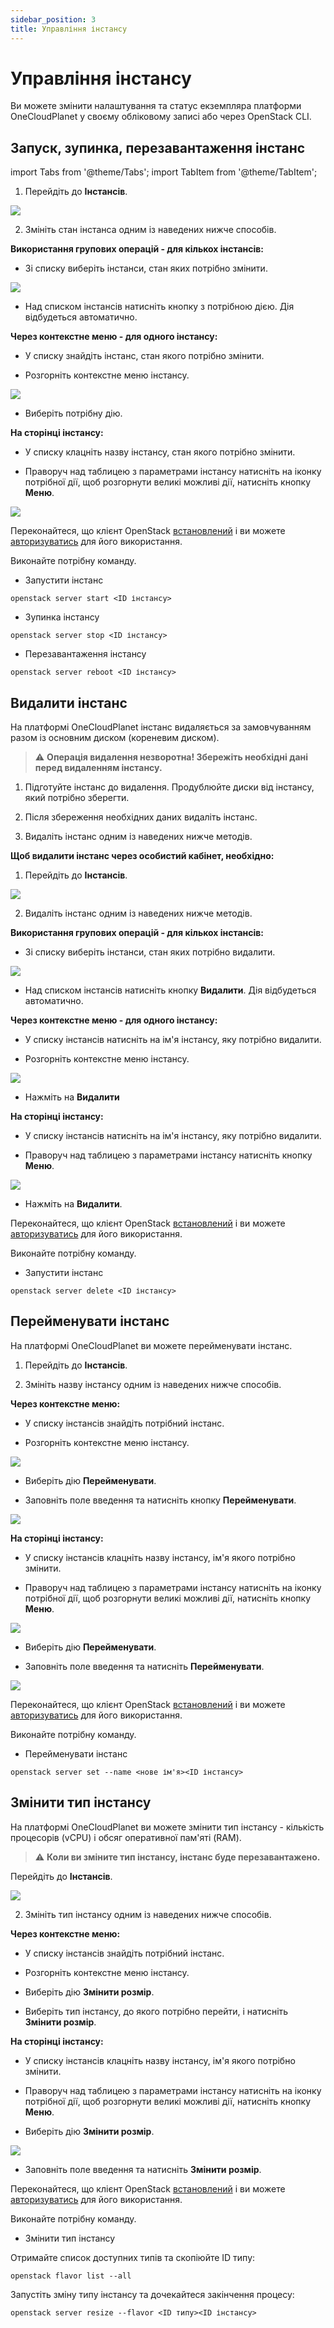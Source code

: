 ```yaml
---
sidebar_position: 3
title: Управління інстансу
---
```


# Управління інстансу

Ви можете змінити налаштування та статус екземпляра платформи OneCloudPlanet у своєму обліковому записі або через OpenStack CLI.

## Запуск, зупинка, перезавантаження інстанс

import Tabs from '@theme/Tabs';
import TabItem from '@theme/TabItem';

<Tabs>
  <TabItem value="personal-area" label="Особистий кабінет" default>

1. Перейдіть до **Інстансів**.

![](../img/ic-instance-1-ua.svg)

2. Змініть стан інстанса одним із наведених нижче способів.

**Використання групових операцій - для кількох інстансів:**

- Зі списку виберіть інстанси, стан яких потрібно змінити.

![](./img/i-m1-ua.svg)

- Над списком інстансів натисніть кнопку з потрібною дією. Дія відбудеться автоматично.

**Через контекстне меню - для одного інстансу:**

- У списку знайдіть інстанс, стан якого потрібно змінити.

- Розгорніть контекстне меню інстансу.

![](./img/i-inst-1-ua.svg)

- Виберіть потрібну дію.

**На сторінці інстансу:**

- У списку клацніть назву інстансу, стан якого потрібно змінити.

- Праворуч над таблицею з параметрами інстансу натисніть на іконку потрібної дії, щоб розгорнути великі можливі дії, натисніть кнопку **Меню**.

![](./img/i-inst-3-ua.svg)  

  </TabItem>

  <TabItem value="openstack" label="Openstack CLI">
    
Переконайтеся, що клієнт OpenStack [встановлений](#) і ви можете [авторизуватись](#) для його використання.

Виконайте потрібну команду.

- Запустити інстанс
```
openstack server start <ID інстансу>
```

- Зупинка інстансу
```
openstack server stop <ID інстансу>
```

- Перезавантаження інстансу
```
openstack server reboot <ID інстансу>
```

  </TabItem>
</Tabs>

## Видалити інстанс

<Tabs>
  <TabItem value="personal-area" label="Особистий кабінет" default>

На платформі OneCloudPlanet інстанс видаляється за замовчуванням разом із основним диском (кореневим диском).

> :warning: **Операція видалення незворотна! Збережіть необхідні дані перед видаленням інстансу.**

1. Підготуйте інстанс до видалення. Продублюйте диски від інстансу, який потрібно зберегти.

2. Після збереження необхідних даних видаліть інстанс.

3. Видаліть інстанс одним із наведених нижче методів.

**Щоб видалити інстанс через особистий кабінет, необхідно:**

1. Перейдіть до **Інстансів**.

![](../img/ic-instance-1-ua.svg)

2. Видаліть інстанс одним із наведених нижче методів.

**Використання групових операцій - для кількох інстансів:**

- Зі списку виберіть інстанси, стан яких потрібно видалити.

![](./img/i-m1-ua.svg)

- Над списком інстансів натисніть кнопку **Видалити**. Дія відбудеться автоматично.

**Через контекстне меню - для одного інстансу:**

- У списку інстансів натисніть на ім'я інстансу, яку потрібно видалити.

- Розгорніть контекстне меню інстансу.

![](./img/i-inst-1-ua.svg)

- Нажміть на **Видалити**

**На сторінці інстансу:**

- У списку інстансів натисніть на ім'я інстансу, яку потрібно видалити.

- Праворуч над таблицею з параметрами інстансу натисніть кнопку **Меню**.

![](./img/i-inst-2-ua.svg)

- Нажміть на **Видалити**.

</TabItem>

<TabItem value="openstack" label="Openstack CLI">

Переконайтеся, що клієнт OpenStack [встановлений](#) і ви можете [авторизуватись](#) для його використання.

Виконайте потрібну команду.

- Запустити інстанс
```
openstack server delete <ID інстансу>
```

</TabItem> 
</Tabs>

## Перейменувати інстанс

<Tabs>
  <TabItem value="personal-area" label="Особистий кабінет" default>

На платформі OneCloudPlanet ви можете перейменувати інстанс.

1. Перейдіть до **Інстансів**.

2. Змініть назву інстансу одним із наведених нижче способів.

**Через контекстне меню:**

- У списку інстансів знайдіть потрібний інстанс.

- Розгорніть контекстне меню інстансу.

![](./img/i-inst-1-ua.svg)

- Виберіть дію **Перейменувати**.

- Заповніть поле введення та натисніть кнопку **Перейменувати**.

![](./img/i-inst-4-ua.svg)

**На сторінці інстансу:**

- У списку інстансів клацніть назву інстансу, ім'я якого потрібно змінити.

- Праворуч над таблицею з параметрами інстансу натисніть на іконку потрібної дії, щоб розгорнути великі можливі дії, натисніть кнопку **Меню**.

![](./img/i-inst-3-ua.svg)

- Виберіть дію **Перейменувати**.

- Заповніть поле введення та натисніть **Перейменувати**.

![](./img/i-inst-4-ua.svg)

</TabItem>

<TabItem value="openstack" label="Openstack CLI">

Переконайтеся, що клієнт OpenStack [встановлений](#) і ви можете [авторизуватись](#) для його використання.

Виконайте потрібну команду.

- Перейменувати інстанс
```
openstack server set --name <нове ім'я><ID інстансу>
```

</TabItem> 
</Tabs>

## Змінити тип інстансу

<Tabs>
  <TabItem value="personal-area" label="Особистий кабінет" default>

На платформі OneCloudPlanet ви можете змінити тип інстансу - кількість процесорів (vCPU) і обсяг оперативної пам'яті (RAM).

> :warning: **Коли ви зміните тип інстансу, інстанс буде перезавантажено.**

Перейдіть до **Інстансів**.

![](../img/ic-instance-1-ua.svg)

2. Змініть тип інстансу одним із наведених нижче способів.

**Через контекстне меню:**

- У списку інстансів знайдіть потрібний інстанс.

- Розгорніть контекстне меню інстансу.

- Виберіть дію **Змінити розмір**.

- Виберіть тип інстансу, до якого потрібно перейти, і натисніть **Змінити розмір**.

**На сторінці інстансу:**

- У списку інстансів клацніть назву інстансу, ім'я якого потрібно змінити.

- Праворуч над таблицею з параметрами інстансу натисніть на іконку потрібної дії, щоб розгорнути великі можливі дії, натисніть кнопку **Меню**.

- Виберіть дію **Змінити розмір**.

![](./img/i-inst-5-ua.svg)

- Заповніть поле введення та натисніть **Змінити розмір**.

</TabItem>

<TabItem value="openstack" label="Openstack CLI">

Переконайтеся, що клієнт OpenStack [встановлений](#) і ви можете [авторизуватись](#) для його використання.

Виконайте потрібну команду.

- Змінити тип інстансу

Отримайте список доступних типів та скопіюйте ID типу:
```
openstack flavor list --all
```

Запустіть зміну типу інстансу та дочекайтеся закінчення процесу:
```
openstack server resize --flavor <ID типу><ID інстансу>
```

</TabItem> 
</Tabs>